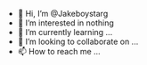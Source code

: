 - 👋 Hi, I’m @Jakeboystarg
- 👀 I’m interested in nothing
- 🌱 I’m currently learning ...
- 💞️ I’m looking to collaborate on ...
- 📫 How to reach me ...

<!---
Jakeboystarg/Jakeboystarg is a ✨ special ✨ repository because its `README.md` (this file) appears on your GitHub profile.
You can click the Preview link to take a look at your changes.
--->
